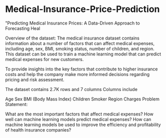 # Medical-Insurance-Price-Prediction


"Predicting Medical Insurance Prices: A Data-Driven Approach to Forecasting Heal



Overview of the dataset:
The medical insurance dataset contains information about a number of factors that can affect medical expenses, including age, sex, BMI, smoking status, number of children, and region. This dataset can be used to train a machine learning model that can predict medical expenses for new customers.

To provide insights into the key factors that contribute to higher insurance costs and help the company make more informed decisions regarding pricing and risk assessment.

The dataset contains 2.7K rows and 7 columns
Columns include

Age
Sex
BMI (Body Mass Index)
Children
Smoker
Region
Charges
Problem Statement:

What are the most important factors that affect medical expenses?
How well can machine learning models predict medical expenses?
How can machine learning models be used to improve the efficiency and profitability of health insurance companies?
